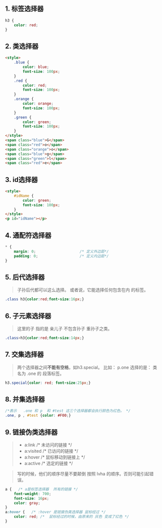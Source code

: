 ## 1. 标签选择器

```css
h3 {
	color: red;
}
```

## 2. 类选择器

```html
<style>
	.blue {
		color: blue;
		font-size: 100px;
	}
	.red {
		color: red;
		font-size: 100px;
	}
	.orange {
		color: orange;
		font-size: 100px;
	}
	.green {
		color: green;
		font-size: 100px;
	}
</style>
<span class="blue">G</span>
<span class="red">o</span>
<span class="orange">o</span>
<span class="blue">g</span>
<span class="green">l</span>
<span class="red">e</span>
```

## 3. id选择器

```html
<style>
	#idName {
		color: green;
		font-size: 100px;
	}
</style>
<p id="idName"></p>
```

## 4. 通配符选择器

```css
* {
	margin: 0;                    /* 定义外边距*/
	padding: 0;                   /* 定义内边距*/
}
```

## 5. 后代选择器

> 子孙后代都可以这么选择。 或者说，它能选择任何包含在内 的标签。

```css
.class h3{color:red;font-size:16px;}
```

## 6. 子元素选择器

> 这里的子 指的是 亲儿子  不包含孙子 重孙子之类。

```css
.class>h3{color:red;font-size:14px;}
```

## 7. 交集选择器

> 两个选择器之间**不能有空格**，如h3.special。
> 比如：   p.one   选择的是： 类名为 .one  的 段落标签。

```css
h3.special{color: red; font-size:25px;}
```

## 8. 并集选择器

```css
/*表示   .one 和 p  和 #test 这三个选择器都会执行颜色为红色。 */
.one, p , #test {color: #F00;}
```

## 9. 链接伪类选择器

> - a:link      /* 未访问的链接 */
> - a:visited   /* 已访问的链接 */
> - a:hover     /* 鼠标移动到链接上 */
> - a:active    /* 选定的链接 */

> 写的时候，他们的顺序尽量不要颠倒  按照  lvha 的顺序。否则可能引起错误。

```css
a {   /* a是标签选择器  所有的链接 */
	font-weight: 700;
	font-size: 16px;
	color: gray;
}
a:hover {   /* :hover 是链接伪类选择器 鼠标经过 */
	color: red; /*  鼠标经过的时候，由原来的 灰色 变成了红色 */
}
```